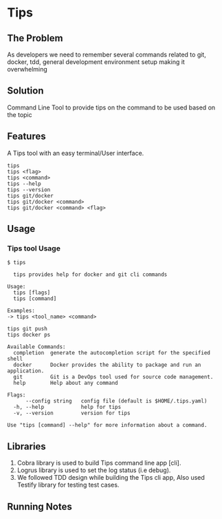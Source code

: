 # Tips

## The Problem

As developers we need to remember several commands related to git, docker, tdd, general development environment setup making it overwhelming

## Solution

Command Line Tool to provide tips on the command to be used based on the topic


## Features

A Tips tool with an easy terminal/User interface.

```
tips
tips <flag>
tips <command>
tips --help
tips --version
tips git/docker
tips git/docker <command>
tips git/docker <command> <flag>

```

## Usage

### Tips tool Usage
```
$ tips

  tips provides help for docker and git cli commands

Usage:
  tips [flags]
  tips [command]

Examples:
-> tips <tool_name> <command>

tips git push
tips docker ps

Available Commands:
  completion  generate the autocompletion script for the specified shell
  docker      Docker provides the ability to package and run an application.
  git         Git is a DevOps tool used for source code management.
  help        Help about any command

Flags:
      --config string   config file (default is $HOME/.tips.yaml)
  -h, --help            help for tips
  -v, --version         version for tips

Use "tips [command] --help" for more information about a command.
```

## Libraries

1. Cobra library  is used to build Tips command line app [cli].
2. Logrus library is used to set the log status (i.e debug).
3. We followed TDD design while building the Tips cli app, Also used Testify library for testing test cases.


##  Running Notes
